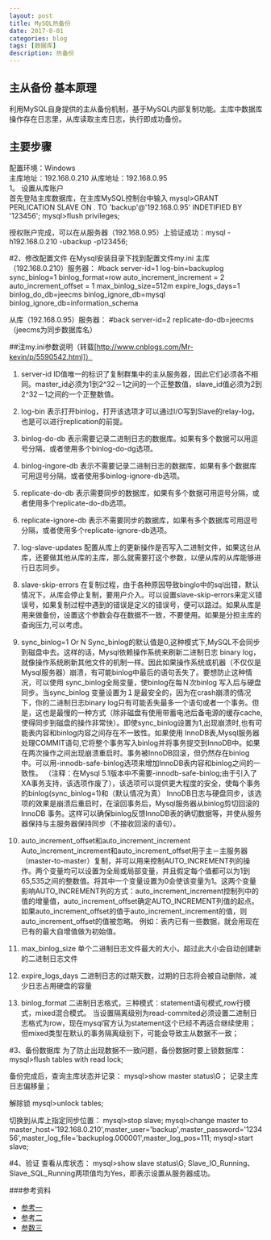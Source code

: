 ```yaml
---
layout: post
title: MySQL热备份
date: 2017-8-01
categories: blog
tags: [数据库]
description: 热备份
---
```



## 主从备份 基本原理

利用MySQL自身提供的主从备份机制，基于MySQL内部复制功能。主库中数据库操作存在日志里，从库读取主库日志，执行即成功备份。


## 主要步骤
配置环境：Windows    
主库地址：192.168.0.210  从库地址：192.168.0.95    
1。 设置从库账户  
首先登陆主库数据库，在主库MySQL控制台中输入
mysql>GRANT PERLICATION SLAVE ON *.* TO 'backup'@'192.168.0.95' INDETIFIED BY '123456';
mysql>flush privileges;

授权账户完成，可以在从服务器（192.168.0.95）上验证成功：mysql -h192.168.0.210 -ubackup  -p123456;

#2、修改配置文件
在Mysql安装目录下找到配置文件my.ini
主库（192.168.0.210）服务器：
#back
server-id=1
log-bin=backuplog
sync_binlog=1
binlog_format=row
auto_increment_increment = 2
auto_increment_offset = 1
max_binlog_size=512m
expire_logs_days=1
binlog_do_db=jeecms
binlog_ignore_db=mysql
binlog_ignore_db=information_schema

从库（192.168.0.95）服务器：
#back
server-id=2
replicate-do-db=jeecms   （jeecms为同步数据库名）



##注my.ini参数说明（转载[http://www.cnblogs.com/Mr-kevin/p/5590542.html]）

1. server-id
ID值唯一的标识了复制群集中的主从服务器，因此它们必须各不相同。master_id必须为1到2^32－1之间的一个正整数值，slave_id值必须为2到2^32－1之间的一个正整数值。

2. log-bin
表示打开binlog，打开该选项才可以通过I/O写到Slave的relay-log，也是可以进行replication的前提。

3. binlog-do-db
表示需要记录二进制日志的数据库。如果有多个数据可以用逗号分隔，或者使用多个binlog-do-dg选项。

4. binlog-ingore-db
表示不需要记录二进制日志的数据库，如果有多个数据库可用逗号分隔，或者使用多binlog-ignore-db选项。

5. replicate-do-db
表示需要同步的数据库，如果有多个数据可用逗号分隔，或者使用多个replicate-do-db选项。

6. replicate-ignore-db
表示不需要同步的数据库，如果有多个数据库可用逗号分隔，或者使用多个replicate-ignore-db选项。

7. log-slave-updates
配置从库上的更新操作是否写入二进制文件，如果这台从库，还要做其他从库的主库，那么就需要打这个参数，以便从库的从库能够进行日志同步。

8. slave-skip-errors
在复制过程，由于各种原因导致binglo中的sql出错，默认情况下，从库会停止复制，要用户介入。可以设置slave-skip-errors来定义错误号，如果复制过程中遇到的错误是定义的错误号，便可以路过。如果从库是用来做备份，设置这个参数会存在数据不一致，不要使用。如果是分担主库的查询压力,可以考虑。

9. sync_binlog=1 Or N
Sync_binlog的默认值是0,这种模式下,MySQL不会同步到磁盘中去。这样的话，Mysql依赖操作系统来刷新二进制日志 binary log，就像操作系统刷新其他文件的机制一样。因此如果操作系统或机器（不仅仅是 Mysql服务器）崩溃，有可能binlog中最后的语句丢失了。要想防止这种情况，可以使用 sync_binlog全局变量，使binlog在每Ｎ次binlog 写入后与硬盘同步。当sync_binlog 变量设置为１是最安全的，因为在crash崩溃的情况下，你的二进制日志binary log只有可能丢失最多一个语句或者一个事务。但是，这也是最慢的一种方式（除非磁盘有使用带蓄电池后备电源的缓存cache,使得同步到磁盘的操作非常快）。即使sync_binlog设置为1,出现崩溃时,也有可能表内容和binlog内容之间存在不一致性。如果使用 InnoDB表,Mysql服务器处理COMMIT语句,它将整个事务写入binlog并将事务提交到InnoDB中。如果在两次操作之间出现崩溃重启时。事务被InnoDB回滚，但仍然存在binlog中。可以用-innodb-safe-binlog选项来增加InnoDB表内容和binlog之间的一致性。
（注释：在Mysql 5.1版本中不需要-innodb-safe-binlog;由于引入了XA事务支持，该选项作废了），该选项可以提供更大程度的安全，使每个事务的binlog(sync_binlog=1)和（默认情况为真） InnoDB日志与硬盘同步，该选项的效果是崩溃后重启时，在滚回事务后，Mysql服务器从binlog剪切回滚的InnoDB 事务。这样可以确保binlog反馈InnoDB表的确切数据等，并使从服务器保持与主服务器保持同步（不接收回滚的语句）。

10. auto_increment_offset和auto_increment_increment Auto_increment_increment和auto_increment_offset用于主－主服务器（master-to-master）复制，并可以用来控制AUTO_INCREMENT列的操作。两个变量均可以设置为全局或局部变量，并且假定每个值都可以为1到65,535之间的整数值。将其中一个变量设置为0会使该变量为1。这两个变量影响AUTO_INCREMENT列的方式：auto_increment_increment控制列中的值的增量值，auto_increment_offset确定AUTO_INCREMENT列值的起点。如果auto_increment_offset的值于auto_increment_increment的值，则auto_increment_offset的值被忽略。
例如：表内已有一些数据，就会用现在已有的最大自增值做为初始值。

11. max_binlog_size
单个二进制日志文件最大的大小，超过此大小会自动创建新的二进制日志文件

12. expire_logs_days
二进制日志的过期天数，过期的日志将会被自动删除，减少日志占用硬盘的容量

13. binlog_format
二进制日志格式，三种模式：statement语句模式,row行模式，mixed混合模式。
当设置隔离级别为read-commited必须设置二进制日志格式为row，现在mysql官方认为statement这个已经不再适合继续使用；
但mixed类型在默认的事务隔离级别下，可能会导致主从数据不一致；

#3、备份数据库
为了防止出现数据不一致问题，备份数据时要上锁数据库：
mysql>flush tables with read lock;

备份完成后，查询主库状态并记录：
mysql>show master status\G；
记录主库日志偏移量；

解除锁 mysql>unlock tables;

切换到从库上指定同步位置：
mysql>stop slave;
mysql>change master to master_host='192.168.0.210',master_user='backup',master_password='123456',master_log_file='backuplog.000001',master_log_pos=111;
mysql>start slave;

#4、验证
查看从库状态：
mysql>show slave status\G;
Slave_IO_Running、Slave_SQL_Running两项值均为Yes，即表示设置从服务器成功。


###参考资料
- [参考一](http://blog.csdn.net/sleepbird/article/details/1745261)
- [参考二](http://blog.csdn.net/binyao02123202/article/details/19323399)
- [参数三](http://www.cnblogs.com/Mr-kevin/p/5590542.html)
